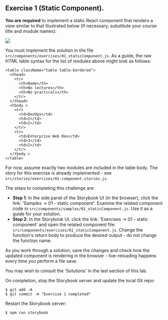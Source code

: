 ## Exercise 1 (Static Component).

__You are required__ to implement a static React component that renders a view similar to that illustrated below (If necessary, substitute your course title and module names):

![][exercise1]

You must implement the solution in the file `src/components/exercises/01_staticComponent.js`. As a guide, the raw HTML table syntax for the list of modules above might look as follows:
~~~
<table className="table table-bordered">
  <thead>
    <tr>
      <th>Name</th>
      <th>No lectures</th>
      <th>No practicals</th>
    </tr>
  </thead>
  <tbody >
    <tr>
      <td>DevOps</td>
      <td>2</td>
      <td>2</td>
    </tr>
    <tr>
      <td>Enterprise Web Dev</td>
      <td>3</td>
      <td>2</td>
    </tr>
  </tbody >
</table>
~~~
For now, assume exactly two modules are included in the table body. The story for this exercise is already implemented - see `src/stories/exercises/01-component.stories.js`.

The steps to completing this challenge are:

+ __Step 1__: In the side panel of the Storybook UI (in the browser), click the link: 'Samples -> 01 - static component'. Examine the related component code in `src/components/samples/01_staticComponent.js`. Use it as a guide for your solution.
+ __Step 2__: In the Storybook UI, click the link: 'Exercises -> 01 - static component' and open the related component file: `src/components/exercises/01_staticComponent.js`. Change the function's return body to produce the desired output - do not change the function name. 

As you work through a solution, save the changes and check how the updated component is rendering in the browser - live-reloading happens every time you perform a file save. 

You may wish to consult the 'Solutions' in the last section of this lab.

On completion, stop the Storybook server and update the local Git repo:
~~~
$ git add -A
$ git commit -m "Exercise 1 completed"
~~~
Restart the Storybook server:
~~~
$ npm run storybook
~~~

[exercise1]: ./img/exercise1.png      
